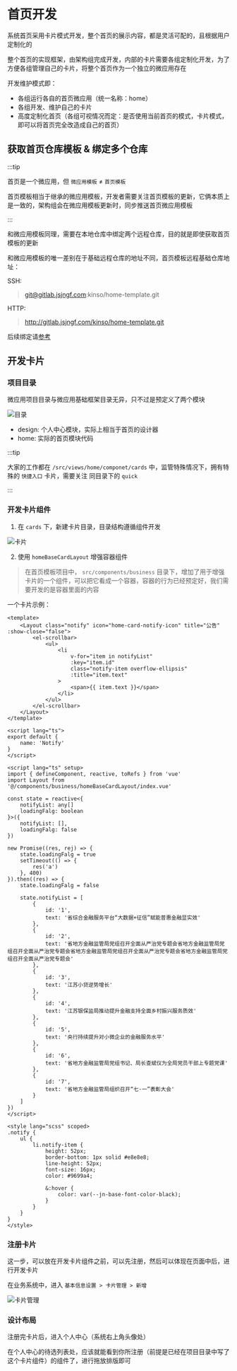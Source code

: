 # 首页开发

系统首页采用卡片模式开发，整个首页的展示内容，都是灵活可配的，且根据用户定制化的

整个首页的实现框架，由架构组完成开发，内部的卡片需要各组定制化开发，为了方便各组管理自己的卡片，将整个首页作为一个独立的微应用存在

开发维护模式即：

* 各组运行各自的首页微应用（统一名称：home）
* 各组开发、维护自己的卡片
* 高度定制化首页（各组可视情况而定：是否使用当前首页的模式，卡片模式，即可以将首页完全改造成自己的首页）

## 获取首页仓库模板 & 绑定多个仓库

:::tip

首页是一个微应用，但 `微应用模板` ≠ `首页模板`

首页模板相当于继承的微应用模板，开发者需要关注首页模板的更新，它俩本质上是一致的，架构组会在微应用模板更新时，同步推送首页微应用模板

:::

和微应用模板同理，需要在本地仓库中绑定两个远程仓库，目的就是即使获取首页模板的更新

和微应用模板的唯一差别在于基础远程仓库的地址不同，首页模板远程基础仓库地址：

SSH:

> git@gitlab.jsjngf.com:kinso/home-template.git

HTTP:

> http://gitlab.jsjngf.com/kinso/home-template.git

后续绑定请[参考](./storeMage.md#地址)

## 开发卡片

### 项目目录

微应用项目目录与微应用基础框架目录无异，只不过是预定义了两个模块

![目录](/images/micro/homeDir.png)

* design: 个人中心模块，实际上相当于首页的设计器
* home: 实际的首页模块代码

:::tip

大家的工作都在 `/src/views/home/componet/cards` 中，监管特殊情况下，拥有特殊的 `快捷入口` 卡片，需要关注 同目录下的 `quick`

::: 

### 开发卡片组件

1. 在 `cards` 下，新建卡片目录，目录结构遵循组件开发

![卡片](@imgs/micro/卡片.png)

2. 使用 `homeBaseCardLayout` 增强容器组件

> 在首页模板项目中， `src/components/business` 目录下，增加了用于增强卡片的一个组件，可以把它看成一个容器，容器的行为已经预定好，我们需要开发的是容器里面的内容

一个卡片示例：

```vue
<template>
    <Layout class="notify" icon="home-card-notify-icon" title="公告" :show-close="false">
        <el-scrollbar>
            <ul>
                <li
                    v-for="item in notifyList"
                    :key="item.id"
                    class="notify-item overflow-ellipsis"
                    :title="item.text"
                >
                    <span>{{ item.text }}</span>
                </li>
            </ul>
        </el-scrollbar>
    </Layout>
</template>

<script lang="ts">
export default {
    name: 'Notify'
}
</script>

<script lang="ts" setup>
import { defineComponent, reactive, toRefs } from 'vue'
import Layout from '@/components/business/homeBaseCardLayout/index.vue'

const state = reactive<{
    notifyList: any[]
    loadingFalg: boolean
}>({
    notifyList: [],
    loadingFalg: false
})

new Promise((res, rej) => {
    state.loadingFalg = true
    setTimeout(() => {
        res('a')
    }, 400)
}).then((res) => {
    state.loadingFalg = false

    state.notifyList = [
        {
            id: '1',
            text: '省综合金融服务平台“大数据+征信”赋能普惠金融显实效'
        },
        {
            id: '2',
            text: '省地方金融监管局党组召开全面从严治党专题会省地方金融监管局党组召开全面从严治党专题会省地方金融监管局党组召开全面从严治党专题会省地方金融监管局党组召开全面从严治党专题会'
        },
        {
            id: '3',
            text: '江苏小贷逆势增长'
        },
        {
            id: '4',
            text: '江苏银保监局推动提升金融支持全面乡村振兴服务质效'
        },
        {
            id: '5',
            text: '央行持续提升对小微企业的金融服务水平'
        },
        {
            id: '6',
            text: '省地方金融监管局党组书记、局长查斌仪为全局党员干部上专题党课'
        },
        {
            id: '7',
            text: '省地方金融监管局组织召开“七·一”表彰大会'
        }
    ]
})
</script>

<style lang="scss" scoped>
.notify {
    ul {
        li.notify-item {
            height: 52px;
            border-bottom: 1px solid #e8e8e8;
            line-height: 52px;
            font-size: 16px;
            color: #9699a4;

            &:hover {
                color: var(--jn-base-font-color-black);
            }
        }
    }
}
</style>
```

### 注册卡片

这一步，可以放在开发卡片组件之前，可以先注册，然后可以体现在页面中后，进行开发卡片

在业务系统中，进入 `基本信息设置 > 卡片管理 > 新增`

![卡片管理](@imgs/micro/卡片管理.png)

### 设计布局

注册完卡片后，进入个人中心（系统右上角头像处）

在个人中心的待选列表处，应该就能看到你所注册（前提是已经在项目目录中写了这个卡片组件）的组件了，进行拖放排版即可
